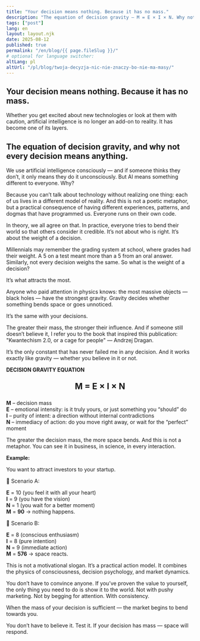 ```yaml
---
title: "Your decision means nothing. Because it has no mass."
description: "The equation of decision gravity — M = E × I × N. Why not every decision carries weight, and how to increase it."
tags: ["post"]
lang: en
layout: layout.njk
date: 2025-08-12
published: true
permalink: "/en/blog/{{ page.fileSlug }}/"
# optional for language switcher:
altLang: pl
altUrl: "/pl/blog/twoja-decyzja-nic-nie-znaczy-bo-nie-ma-masy/"
---
```


<div class="blog-container">

## Your decision means nothing. Because it has no mass.
Whether you get excited about new technologies or look at them with caution, artificial intelligence is no longer an add-on to reality. It has become one of its layers.

## The equation of decision gravity, and why not every decision means anything.

We use artificial intelligence consciously — and if someone thinks they don’t, it only means they do it unconsciously. But AI means something different to everyone. Why?

Because you can’t talk about technology without realizing one thing: each of us lives in a different model of reality. And this is not a poetic metaphor, but a practical consequence of having different experiences, patterns, and dogmas that have programmed us. Everyone runs on their own code.

In theory, we all agree on that. In practice, everyone tries to bend their world so that others consider it credible. It’s not about who is right. It’s about the weight of a decision.

Millennials may remember the grading system at school, where grades had their weight. A 5 on a test meant more than a 5 from an oral answer. Similarly, not every decision weighs the same.
So what is the weight of a decision?

It’s what attracts the most.

Anyone who paid attention in physics knows: the most massive objects — black holes — have the strongest gravity. Gravity decides whether something bends space or goes unnoticed.

It’s the same with your decisions.

The greater their mass, the stronger their influence.
And if someone still doesn’t believe it, I refer you to the book that inspired this publication:
"Kwantechism 2.0, or a cage for people" — Andrzej Dragan.

It’s the only constant that has never failed me in any decision. And it works exactly like gravity — whether you believe in it or not.

**DECISION GRAVITY EQUATION**

<p style="text-align: center; font-size: 1.6em; font-weight: bold; margin: 1em 0;">
  M = E × I × N
</p>

**M** – decision mass  
**E** – emotional intensity: is it truly yours, or just something you “should” do  
**I** – purity of intent: a direction without internal contradictions  
**N** – immediacy of action: do you move right away, or wait for the “perfect” moment

The greater the decision mass, the more space bends.
And this is not a metaphor. You can see it in business, in science, in every interaction.

**Example:**

You want to attract investors to your startup.

🔹 Scenario A:

**E** = 10 (you feel it with all your heart)  
**I** = 9 (you have the vision)  
**N** = 1 (you wait for a better moment)  
**M** = **90** → nothing happens.

🔹 Scenario B:

**E** = 8 (conscious enthusiasm)  
**I** = 8 (pure intention)  
**N** = 9 (immediate action)  
**M** = **576** → space reacts.

This is not a motivational slogan. It’s a practical action model.
It combines the physics of consciousness, decision psychology, and market dynamics.

You don’t have to convince anyone.
If you’ve proven the value to yourself, the only thing you need to do is show it to the world. Not with pushy marketing. Not by begging for attention. With consistency.

When the mass of your decision is sufficient — the market begins to bend towards you.

You don’t have to believe it. Test it.
If your decision has mass — space will respond.

</div>
